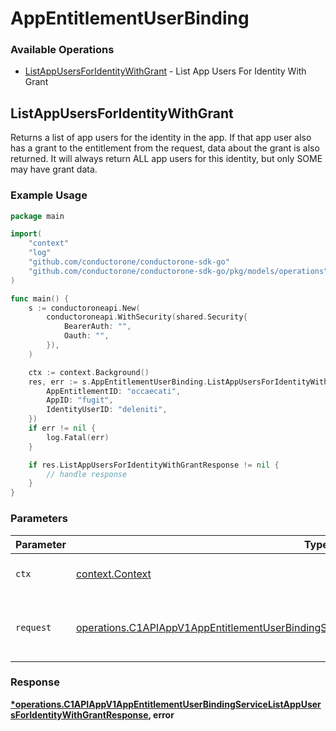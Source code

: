 # AppEntitlementUserBinding

### Available Operations

* [ListAppUsersForIdentityWithGrant](#listappusersforidentitywithgrant) - List App Users For Identity With Grant

## ListAppUsersForIdentityWithGrant

Returns a list of app users for the identity in the app. If that app user also has a grant to the entitlement from the request, data about the grant is also returned. It will always return ALL app users for this identity, but only SOME may have grant data.

### Example Usage

```go
package main

import(
	"context"
	"log"
	"github.com/conductorone/conductorone-sdk-go"
	"github.com/conductorone/conductorone-sdk-go/pkg/models/operations"
)

func main() {
    s := conductoroneapi.New(
        conductoroneapi.WithSecurity(shared.Security{
            BearerAuth: "",
            Oauth: "",
        }),
    )

    ctx := context.Background()
    res, err := s.AppEntitlementUserBinding.ListAppUsersForIdentityWithGrant(ctx, operations.C1APIAppV1AppEntitlementUserBindingServiceListAppUsersForIdentityWithGrantRequest{
        AppEntitlementID: "occaecati",
        AppID: "fugit",
        IdentityUserID: "deleniti",
    })
    if err != nil {
        log.Fatal(err)
    }

    if res.ListAppUsersForIdentityWithGrantResponse != nil {
        // handle response
    }
}
```

### Parameters

| Parameter                                                                                                                                                                                                    | Type                                                                                                                                                                                                         | Required                                                                                                                                                                                                     | Description                                                                                                                                                                                                  |
| ------------------------------------------------------------------------------------------------------------------------------------------------------------------------------------------------------------ | ------------------------------------------------------------------------------------------------------------------------------------------------------------------------------------------------------------ | ------------------------------------------------------------------------------------------------------------------------------------------------------------------------------------------------------------ | ------------------------------------------------------------------------------------------------------------------------------------------------------------------------------------------------------------ |
| `ctx`                                                                                                                                                                                                        | [context.Context](https://pkg.go.dev/context#Context)                                                                                                                                                        | :heavy_check_mark:                                                                                                                                                                                           | The context to use for the request.                                                                                                                                                                          |
| `request`                                                                                                                                                                                                    | [operations.C1APIAppV1AppEntitlementUserBindingServiceListAppUsersForIdentityWithGrantRequest](../../models/operations/c1apiappv1appentitlementuserbindingservicelistappusersforidentitywithgrantrequest.md) | :heavy_check_mark:                                                                                                                                                                                           | The request object to use for the request.                                                                                                                                                                   |


### Response

**[*operations.C1APIAppV1AppEntitlementUserBindingServiceListAppUsersForIdentityWithGrantResponse](../../models/operations/c1apiappv1appentitlementuserbindingservicelistappusersforidentitywithgrantresponse.md), error**

